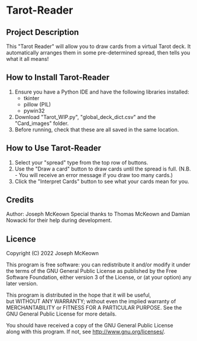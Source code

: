 # Tarot-Reader

## Project Description
This "Tarot Reader" will allow you to draw cards from a virtual Tarot deck.
It automatically arranges them in some pre-determined spread,
then tells you what it all means!

## How to Install Tarot-Reader
1. Ensure you have a Python IDE and have the following libraries installed:
      - tkinter
      - pillow (PIL)
      - pywin32
2. Download "Tarot_WIP.py", "global_deck_dict.csv" and the "Card_images" folder.
3. Before running, check that these are all saved in the same location.

## How to Use Tarot-Reader
1. Select your "spread" type from the top row of buttons.
2. Use the "Draw a card" button to draw cards until the spread is full.
(N.B. - You will receive an error message if you draw too many cards.)
3. Click the "Interpret Cards" button to see what your cards mean for you.


## Credits
Author: Joseph McKeown
Special thanks to Thomas McKeown and Damian Nowacki for their help during development.

## Licence

Copyright (C) 2022 Joseph McKeown

This program is free software: you can redistribute it and/or modify
it under the terms of the GNU General Public License as published by
the Free Software Foundation, either version 3 of the License, or
(at your option) any later version.

This program is distributed in the hope that it will be useful,      
but WITHOUT ANY WARRANTY; without even the implied warranty of       
MERCHANTABILITY or FITNESS FOR A PARTICULAR PURPOSE.  See the        
GNU General Public License for more details.                         
                                                                     
You should have received a copy of the GNU General Public License    
along with this program.  If not, see <http://www.gnu.org/licenses/>.
